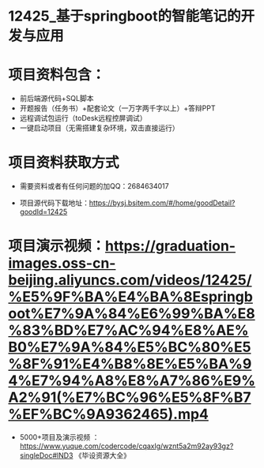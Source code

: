 #   12425_基于springboot的智能笔记的开发与应用

#   项目资料包含：
*    前后端源代码+SQL脚本
*    开题报告（任务书）+配套论文（一万字两千字以上）+答辩PPT
*   远程调试包运行（toDesk远程控屏调试）
*   一键启动项目（无需搭建复杂环境，双击直接运行）


#   项目资料获取方式
*   需要资料或者有任何问题的加QQ：2684634017

*   项目源代码下载地址：https://bysj.bsitem.com/#/home/goodDetail?goodId=12425

#  项目演示视频：https://graduation-images.oss-cn-beijing.aliyuncs.com/videos/12425/%E5%9F%BA%E4%BA%8Espringboot%E7%9A%84%E6%99%BA%E8%83%BD%E7%AC%94%E8%AE%B0%E7%9A%84%E5%BC%80%E5%8F%91%E4%B8%8E%E5%BA%94%E7%94%A8%E8%A7%86%E9%A2%91(%E7%BC%96%E5%8F%B7%EF%BC%9A9362465).mp4

*  5000+项目及演示视频 ：https://www.yuque.com/codercode/cqaxlg/wznt5a2m92ay93gz?singleDoc#lND3 《毕设资源大全》
